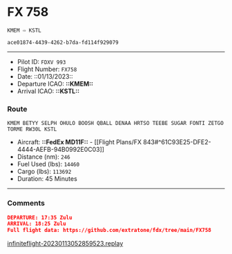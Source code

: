 # FX 758

`KMEM ⇨ KSTL`

`ace01874-4439-4262-b7da-fd114f929079`

---

- Pilot ID: `FDXV 993`
- Flight Number: `FX758`
- Date: ::01/13/2023::
- Departure ICAO: **::KMEM::**
- Arrival ICAO: **::KSTL::**

### Route

```other
KMEM BETYY SELPH OHULO BOOSH QBALL DENAA HRTSO TEEBE SUGAR FONTI ZETGO TORME RW30L KSTL
```

- Aircraft: **::FedEx MD11F::** - [[Flight Plans/FX 843#^61C93E25-DFE2-4444-AEFB-94B0992E0C03]]
- Distance (nm): `246`
- Fuel Used (lbs): `14460`
- Cargo (lbs): `113692`
- Duration: 45 Minutes

---

### Comments

```json
DEPARTURE: 17:35 Zulu
ARRIVAL: 18:25 Zulu
Full flight data: https://github.com/extratone/fdx/tree/main/FX758
```

[infiniteflight-20230113052859523.replay](FX%20758.assets/infiniteflight-20230113052859523.replay)

